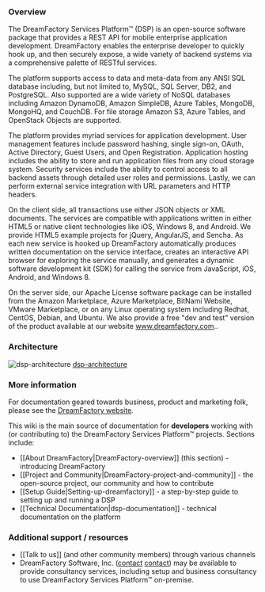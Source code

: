 ### Overview

The DreamFactory Services Platform&trade; (DSP) is an open-source software package that provides a REST API for mobile enterprise application development. DreamFactory enables the enterprise developer to quickly hook up, and then securely expose, a wide variety of backend systems via a comprehensive palette of RESTful services.

The platform supports access to data and meta-data from any ANSI SQL database including, but not limited to, MySQL, SQL Server, DB2, and PostgreSQL. Also supported are a wide variety of NoSQL databases including Amazon DynamoDB, Amazon SimpleDB, Azure Tables, MongoDB, MongoHQ, and CouchDB. For file storage Amazon S3, Azure Tables, and OpenStack Objects are supported.

The platform provides myriad services for application development. User management features include password hashing, single sign-on, OAuth, Active Directory, Guest Users, and Open Registration. Application hosting includes the ability to store and run application files from any cloud storage system. Security services include the ability to control access to all backend assets through detailed user roles and permissions. Lastly, we can perform external service integration with URL parameters and HTTP headers.

On the client side, all transactions use either JSON objects or XML documents. The services are compatible with applications written in either HTML5 or native client technologies like iOS, Windows 8, and Android. We provide HTML5 example projects for jQuery, AngularJS, and Sencha. As each new service is hooked up DreamFactory automatically produces written documentation on the service interface, creates an interactive API browser for exploring the service manually, and generates a dynamic software development kit (SDK) for calling the service from JavaScript, iOS, Android, and Windows 8.

On the server side, our Apache License software package can be installed from the Amazon Marketplace, Azure Marketplace, BitNami Website, VMware Marketplace, or on any Linux operating system including Redhat, CentOS, Debian, and Ubuntu. We also provide a free "dev and test" version of the product available at our website www.dreamfactory.com..

### Architecture

![dsp-architecture] [dsp-architecture]

### More information

For documentation geared towards business, product and marketing folk, please see the [DreamFactory website](http://dreamfactory.com).

This wiki is the main source of documentation for **developers** working with (or contributing to) the DreamFactory Services Platform&trade; projects. Sections include:
* [[About DreamFactory|DreamFactory-overview]] (this section) - introducing DreamFactory
* [[Project and Community|DreamFactory-project-and-community]] - the open-source project, our community and how to contribute
* [[Setup Guide|Setting-up-dreamfactory]] - a step-by-step guide to setting up and running a DSP
* [[Technical Documentation|dsp-documentation]] - technical documentation on the platform

### Additional support / resources

* [[Talk to us]] (and other community members) through various channels
* DreamFactory Software, Inc. ([contact] [contact]) may be available to provide consultancy services, including setup and business consultancy to use DreamFactory Services Platform&trade; on-premise.

[contact]: mailto:support@dreamfactory.com
[dsp-architecture]: /dreamfactorysoftware/dsp-core/wiki/images/dsp-architecture.png

